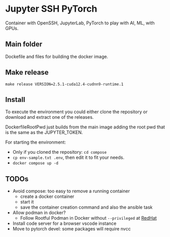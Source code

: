 # Jupyter SSH PyTorch
Container with OpenSSH, JupyterLab, PyTorch to play with AI, ML, with GPUs.

## Main folder
Dockefile and files for building the docker image.

## Make release
```
make release VERSION=2.5.1-cuda12.4-cudnn9-runtime.1
```

## Install
To execute the environment you could either clone the repository or download and extract one of the releases.

DockerfileRootPwd just builds from the main image adding the root pwd that is the same as the JUPYTER\_TOKEN.

For starting the environment:
- Only if you cloned the repository: `cd compose`
- `cp env-sample.txt .env`, then edit it to fit your needs.
- `docker compose up -d`

## TODOs
- Avoid compose: too easy to remove a running container
    - create a docker container
    - start it
    - save the container creation command and also the ansible task
- Allow podman in docker?
    - Follow Rootful Podman in Docker without `--privileged` at [RedHat](https://www.redhat.com/en/blog/podman-inside-container)
- Install code server for a browser vscode instance
- Move to pytorch devel: some packages will require nvcc
